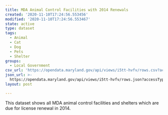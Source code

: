 ```yaml
---
title: MDA Animal Control Facilities with 2014 Renewals
created: '2020-11-10T17:24:56.553456'
modified: '2020-11-10T17:24:56.553467'
state: active
type: dataset
tags:
  - Animal
  - Cat
  - Dog
  - Pets
  - Shelter
groups:
  - Local Government
csv_url: 'https://opendata.maryland.gov/api/views/i5tt-hvfv/rows.csv?accessType=DOWNLOAD'
json_url: >-
  https://opendata.maryland.gov/api/views/i5tt-hvfv/rows.json?accessType=DOWNLOAD
layout: post

---
```

This dataset shows all MDA animal control facilities and shelters which are due for license renewal in 2014.
